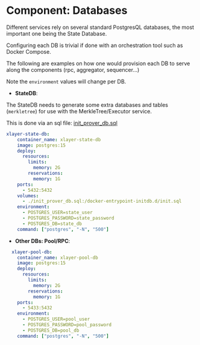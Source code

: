 # Component: Databases

Different services rely on several standard PostgresQL databases, the most important one being the State Database.

Configuring each DB is trivial if done with an orchestration tool such as Docker Compose.

The following are examples on how one would provision each DB to serve along the components (rpc, aggregator, sequencer...)

Note the `environment` values will change per DB.

- **StateDB**:

The StateDB needs to generate some extra databases and tables (`merkletree`) for use with the MerkleTree/Executor service.

This is done via an sql file: [init_prover_db.sql](https://github.com/okx/xlayer-node/blob/develop/db/scripts/init_prover_db.sql)

```yaml
xlayer-state-db:
    container_name: xlayer-state-db
    image: postgres:15
    deploy:
      resources:
        limits:
          memory: 2G
        reservations:
          memory: 1G
    ports:
      - 5432:5432
    volumes:
      - ./init_prover_db.sql:/docker-entrypoint-initdb.d/init.sql
    environment:
      - POSTGRES_USER=state_user
      - POSTGRES_PASSWORD=state_password
      - POSTGRES_DB=state_db
    command: ["postgres", "-N", "500"]
```

- **Other DBs: Pool/RPC**:

```yaml
  xlayer-pool-db:
    container_name: xlayer-pool-db
    image: postgres:15
    deploy:
      resources:
        limits:
          memory: 2G
        reservations:
          memory: 1G
    ports:
      - 5433:5432
    environment:
      - POSTGRES_USER=pool_user
      - POSTGRES_PASSWORD=pool_password
      - POSTGRES_DB=pool_db
    command: ["postgres", "-N", "500"]
```
